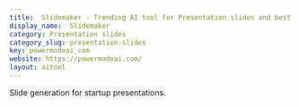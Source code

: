 ```yaml
---
title:  Slidemaker - Trending AI tool for Presentation slides and best alternatives
display_name:  Slidemaker
category: Presentation slides
category_slug: presentation-slides
key: powermodeai_com
website: https://powermodeai.com/
layout: aitool
---
```


Slide generation for startup presentations.
